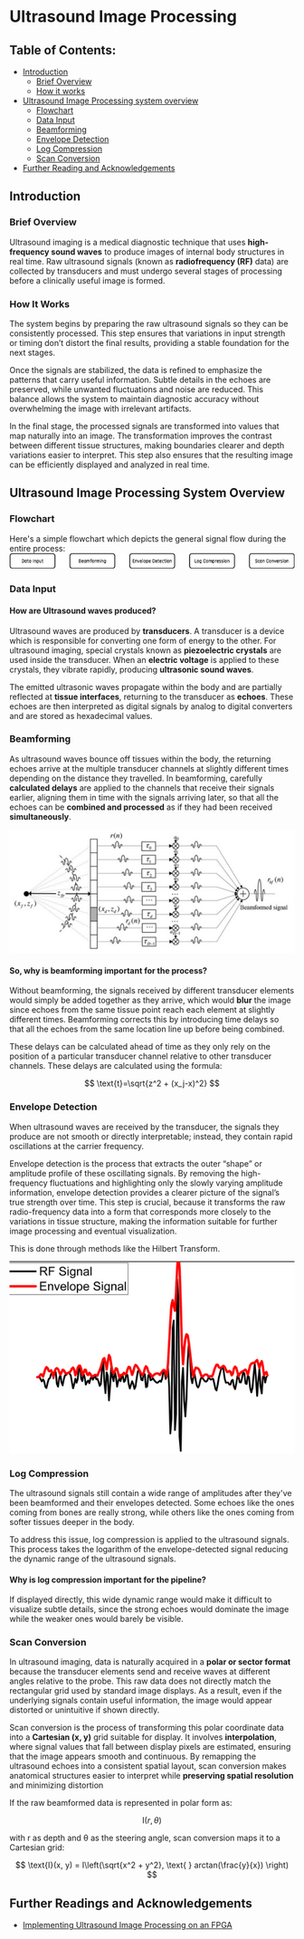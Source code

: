 # Ultrasound Image Processing

## Table of Contents:
- [Introduction](#introduction)
    - [Brief Overview](#brief-overview)
    - [How it works](#how-it-works)
- [Ultrasound Image Processing system overview](#ultrasound-image-processing-system-overview)
    - [Flowchart](#flowchart)
    - [Data Input](#data-input)
    - [Beamforming](#beamforming)
    - [Envelope Detection](#envelope-detection)
    - [Log Compression](#log-compression)
    - [Scan Conversion](#scan-conversion)
- [Further Reading and Acknowledgements](#further-readings-and-acknowledgements)
 

## Introduction
### Brief Overview
Ultrasound imaging is a medical diagnostic technique that uses **high-frequency sound waves** to produce images of internal body structures in real time. Raw ultrasound signals (known as **radiofrequency (RF)** data) are collected by transducers and must undergo several stages of processing before a clinically useful image is formed.

### How It Works
The system begins by preparing the raw ultrasound signals so they can be consistently processed. This step ensures that variations in input strength or timing don’t distort the final results, providing a stable foundation for the next stages.

Once the signals are stabilized, the data is refined to emphasize the patterns that carry useful information. Subtle details in the echoes are preserved, while unwanted fluctuations and noise are reduced. This balance allows the system to maintain diagnostic accuracy without overwhelming the image with irrelevant artifacts.

In the final stage, the processed signals are transformed into values that map naturally into an image. The transformation improves the contrast between different tissue structures, making boundaries clearer and depth variations easier to interpret. This step also ensures that the resulting image can be efficiently displayed and analyzed in real time.

## Ultrasound Image Processing System Overview
### Flowchart
Here's a simple flowchart which depicts the general signal flow during the entire process: 
![Ultrasound Flowchart](./assets/ultras.png)

### Data Input
#### How are Ultrasound waves produced?
Ultrasound waves are produced by **transducers**. A transducer is a device which is responsible for converting one form of energy to the other. For ultrasound imaging, special crystals known as **piezoelectric crystals** are used inside the transducer.
When an **electric voltage** is applied to these crystals, they vibrate rapidly, producing **ultrasonic sound waves**.

The emitted ultrasonic waves propagate within the body and are partially reflected at **tissue interfaces**, returning to the transducer as **echoes**. These echoes are then interpreted as digital signals by analog to digital converters and are stored as hexadecimal values.

### Beamforming
As ultrasound waves bounce off tissues within the body, the returning echoes arrive at the multiple transducer channels at slightly different times depending on the distance they travelled. In beamforming, carefully **calculated delays** are applied to the channels that receive their signals earlier, aligning them in time with the signals arriving later, so that all the echoes can be **combined and processed** as if they had been received **simultaneously**.

![Beamforming](./assets/beamforming.png)

#### So, why is beamforming important for the process?
Without beamforming, the signals received by different transducer elements would simply be added together as they arrive, which would **blur** the image since echoes from the same tissue point reach each element at slightly different times. Beamforming corrects this by introducing time delays so that all the echoes from the same location line up before being combined.

These delays can be calculated ahead of time as they only rely on the position of a particular transducer channel relative to other transducer channels. These delays are calculated using the formula:

$$ \text{t}=\sqrt{z^2 + (x_j-x)^2} $$

### Envelope Detection
When ultrasound waves are received by the transducer, the signals they produce are not smooth or directly interpretable; instead, they contain rapid oscillations at the carrier frequency.

Envelope detection is the process that extracts the outer “shape” or amplitude profile of these oscillating signals. By removing the high-frequency fluctuations and highlighting only the slowly varying amplitude information, envelope detection provides a clearer picture of the signal’s true strength over time. This step is crucial, because it transforms the raw radio-frequency data into a form that corresponds more closely to the variations in tissue structure, making the information suitable for further image processing and eventual visualization.

This is done through methods like the Hilbert Transform.

![envelope detection](./assets/envelope.png)

### Log Compression
The ultrasound signals still contain a wide range of amplitudes after they've been beamformed and their envelopes detected. Some echoes like the ones coming from bones are really strong, while others like the ones coming from softer tissues deeper in the body.

To address this issue, log compression is applied to the ultrasound signals. This process takes the logarithm of the envelope-detected signal reducing the dynamic range of the ultrasound signals.

#### Why is log compression important for the pipeline?
If displayed directly, this wide dynamic range would make it difficult to visualize subtle details, since the strong echoes would dominate the image while the weaker ones would barely be visible.

### Scan Conversion
In ultrasound imaging, data is naturally acquired in a **polar or sector format** because the transducer elements send and receive waves at different angles relative to the probe. This raw data does not directly match the rectangular grid used by standard image displays. As a result, even if the underlying signals contain useful information, the image would appear distorted or unintuitive if shown directly.

Scan conversion is the process of transforming this polar coordinate data into a **Cartesian (x, y)** grid suitable for display. It involves **interpolation**, where signal values that fall between display pixels are estimated, ensuring that the image appears smooth and continuous. By remapping the ultrasound echoes into a consistent spatial layout, scan conversion makes anatomical structures easier to interpret while **preserving spatial resolution** and minimizing distortion

If the raw beamformed data is represented in polar form as:

$$ \text{I}(r, \theta) $$

with r as depth and θ as the steering angle, scan conversion maps it to a Cartesian grid:

$$ \text{I}(x, y) = I\left(\sqrt{x^2 + y^2}, \text{ } arctan(\frac{y}{x}) \right) $$

## Further Readings and Acknowledgements
- [Implementing Ultrasound Image Processing on an FPGA](https://drive.google.com/file/d/1WhMdFHd_UWQ18-SOCPe8W1E1RZc37owy/view?usp=sharing)